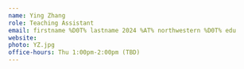 ```yaml
---
name: Ying Zhang
role: Teaching Assistant
email: firstname %D0T% lastname 2024 %AT% northwestern %D0T% edu
website: 
photo: YZ.jpg
office-hours: Thu 1:00pm-2:00pm (TBD)
---
```


